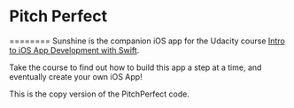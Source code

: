 # Pitch Perfect
========
Sunshine is the companion iOS app for the Udacity course [Intro to iOS App Development with Swift](https://www.udacity.com/course/intro-to-ios-app-development-with-swift--ud585).

Take the course to find out how to build this app a step at a time, and eventually create your own iOS App!

This is the copy version of the PitchPerfect code.
